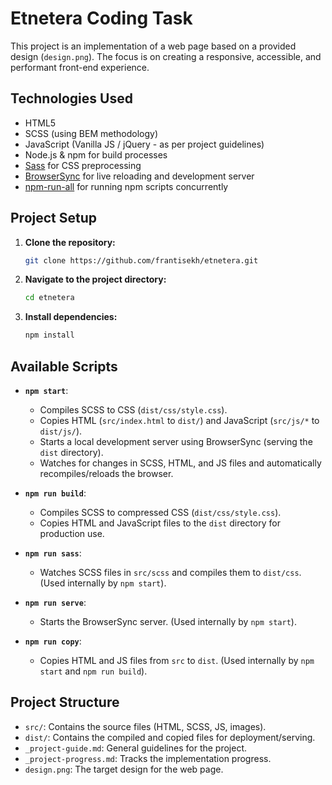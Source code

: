 # Etnetera Coding Task

This project is an implementation of a web page based on a provided design (`design.png`). The focus is on creating a responsive, accessible, and performant front-end experience.

## Technologies Used

*   HTML5
*   SCSS (using BEM methodology)
*   JavaScript (Vanilla JS / jQuery - as per project guidelines)
*   Node.js & npm for build processes
*   [Sass](https://sass-lang.com/) for CSS preprocessing
*   [BrowserSync](https://browsersync.io/) for live reloading and development server
*   [npm-run-all](https://github.com/mysticatea/npm-run-all) for running npm scripts concurrently

## Project Setup

1.  **Clone the repository:**
    ```bash
    git clone https://github.com/frantisekh/etnetera.git
    ```
2.  **Navigate to the project directory:**
    ```bash
    cd etnetera
    ```
3.  **Install dependencies:**
    ```bash
    npm install
    ```

## Available Scripts

*   **`npm start`**:
    *   Compiles SCSS to CSS (`dist/css/style.css`).
    *   Copies HTML (`src/index.html` to `dist/`) and JavaScript (`src/js/*` to `dist/js/`).
    *   Starts a local development server using BrowserSync (serving the `dist` directory).
    *   Watches for changes in SCSS, HTML, and JS files and automatically recompiles/reloads the browser.

*   **`npm run build`**:
    *   Compiles SCSS to compressed CSS (`dist/css/style.css`).
    *   Copies HTML and JavaScript files to the `dist` directory for production use.

*   **`npm run sass`**:
    *   Watches SCSS files in `src/scss` and compiles them to `dist/css`. (Used internally by `npm start`).

*   **`npm run serve`**:
    *   Starts the BrowserSync server. (Used internally by `npm start`).

*   **`npm run copy`**:
    *   Copies HTML and JS files from `src` to `dist`. (Used internally by `npm start` and `npm run build`).

## Project Structure

*   `src/`: Contains the source files (HTML, SCSS, JS, images).
*   `dist/`: Contains the compiled and copied files for deployment/serving.
*   `_project-guide.md`: General guidelines for the project.
*   `_project-progress.md`: Tracks the implementation progress.
*   `design.png`: The target design for the web page. 